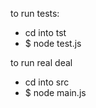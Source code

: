 to run tests:
  - cd into tst
  - $ node test.js

to run real deal
  - cd into src
  - $ node main.js